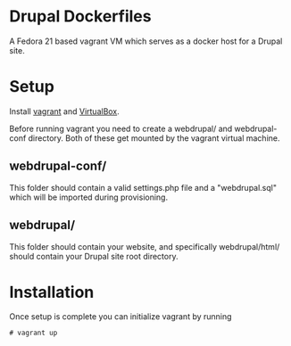 Drupal Dockerfiles
==================

A Fedora 21 based vagrant VM which serves as a docker host for a Drupal site.

# Setup
Install [vagrant](vagrantup.com/downloads.html) and [VirtualBox](https://www.virtualbox.org/wiki/Downloads).

Before running vagrant you need to create a webdrupal/ and webdrupal-conf directory. Both of these get mounted by the vagrant virtual machine.

## webdrupal-conf/
This folder should contain a valid settings.php file and a "webdrupal.sql" which will be imported during provisioning.

## webdrupal/
This folder should contain your website, and specifically webdrupal/html/ should contain your Drupal site root directory.

# Installation
Once setup is complete you can initialize vagrant by running

```
# vagrant up
```
